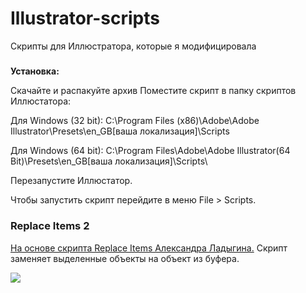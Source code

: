 # Illustrator-scripts

Скрипты для Иллюстратора, которые я модифицировала
   
#####
**Установка:**

Скачайте и распакуйте архив 
Поместите скрипт в папку скриптов Иллюстатора: 

Для Windows (32 bit): C:\Program Files (x86)\Adobe\Adobe Illustrator\Presets\en_GB[ваша локализация]\Scripts

Для Windows (64 bit): C:\Program Files\Adobe\Adobe Illustrator(64 Bit)\Presets\en_GB[ваша локализация]\Scripts\

Перезапустите Иллюстатор.

Чтобы запустить скрипт перейдите в меню File > Scripts.

###  Replace Items 2
<a href="https://github.com/alexander-ladygin/illustrator-scripts" target="_blank">На основе скрипта Replace Items Александра Ладыгина.</a>
Скрипт заменяет выделенные объекты на объект из буфера. 

![](https://drive.google.com/uc?export=view&id=10S_LmEjATyCPlZ0W0E_Z8RvjFkRF7Rrh)

